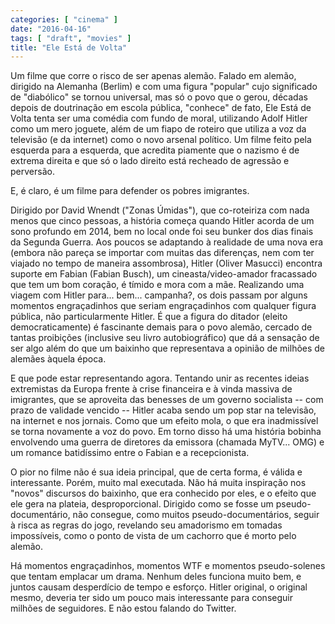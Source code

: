```yaml
---
categories: [ "cinema" ]
date: "2016-04-16"
tags: [ "draft", "movies" ]
title: "Ele Está de Volta"
---
```

Um filme que corre o risco de ser apenas alemão. Falado em alemão,
dirigido na Alemanha (Berlim) e com uma figura "popular" cujo significado
de "diabólico" se tornou universal, mas só o povo que o gerou, décadas
depois de doutrinação em escola pública, "conhece" de fato, Ele Está
de Volta tenta ser uma comédia com fundo de moral, utilizando Adolf
Hitler como um mero joguete, além de um fiapo de roteiro que utiliza
a voz da televisão (e da internet) como o novo arsenal político. Um
filme feito pela esquerda para a esquerda, que acredita piamente que o
nazismo é de extrema direita e que só o lado direito está recheado
de agressão e perversão.

E, é claro, é um filme para defender os pobres imigrantes.

Dirigido por David Wnendt ("Zonas Úmidas"), que co-roteiriza com nada
menos que cinco pessoas, a história começa quando Hitler acorda de um
sono profundo em 2014, bem no local onde foi seu bunker dos dias finais
da Segunda Guerra. Aos poucos se adaptando à realidade de uma nova era
(embora não pareça se importar com muitas das diferenças, nem com ter
viajado no tempo de maneira assombrosa), Hitler (Oliver Masucci) encontra
suporte em Fabian (Fabian Busch), um cineasta/video-amador fracassado
que tem um bom coração, é tímido e mora com a mãe. Realizando uma
viagem com Hitler para... bem... campanha?, os dois passam por alguns
momentos engraçadinhos que seriam engraçadinhos com qualquer figura
pública, não particularmente Hitler. É que a figura do ditador
(eleito democraticamente) é fascinante demais para o povo alemão,
cercado de tantas proibições (inclusive seu livro autobiográfico) que
dá a sensação de ser algo além do que um baixinho que representava
a opinião de milhões de alemães àquela época.

E que pode estar representando agora. Tentando unir as recentes ideias
extremistas da Europa frente à crise financeira e à vinda massiva
de imigrantes, que se aproveita das benesses de um governo socialista
-- com prazo de validade vencido -- Hitler acaba sendo um pop star na
televisão, na internet e nos jornais. Como que um efeito mola, o que era
inadmissível se torna novamente a voz do povo. Em torno disso há uma
história bobinha envolvendo uma guerra de diretores da emissora (chamada
MyTV... OMG) e um romance batidíssimo entre o Fabian e a recepcionista.

O pior no filme não é sua ideia principal, que de certa forma, é
válida e interessante. Porém, muito mal executada. Não há muita
inspiração nos "novos" discursos do baixinho, que era conhecido por
eles, e o efeito que ele gera na plateia, desproporcional. Dirigido
como se fosse um pseudo-documentário, não consegue, como muitos
pseudo-documentários, seguir à risca as regras do jogo, revelando seu
amadorismo em tomadas impossíveis, como o ponto de vista de um cachorro
que é morto pelo alemão.

Há momentos engraçadinhos, momentos WTF e momentos pseudo-solenes que
tentam emplacar um drama. Nenhum deles funciona muito bem, e juntos causam
desperdício de tempo e esforço. Hitler original, o original mesmo,
deveria ter sido um pouco mais interessante para conseguir milhões de
seguidores. E não estou falando do Twitter.
